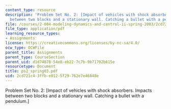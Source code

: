 ```yaml
---
content_type: resource
description: 'Problem Set No. 2: [Impact of vehicles with shock absorbers. Impacts
  between two blocks and a stationary wall. Catching a bullet with a pendulum.]'
file: /courses/2-004-modeling-dynamics-and-control-ii-spring-2003/2cd721c43ffbe0125f29762e7e46848e_ps2_spring03.pdf
file_type: application/pdf
learning_resource_types:
- Assignments
license: https://creativecommons.org/licenses/by-nc-sa/4.0/
ocw_type: OCWFile
parent_title: Assignments
parent_type: CourseSection
parent_uid: d1d74878-54e8-eb22-7c7b-9b71702b615e
resourcetype: Document
title: ps2_spring03.pdf
uid: 2cd721c4-3ffb-e012-5f29-762e7e46848e
---
```

Problem Set No. 2: [Impact of vehicles with shock absorbers. Impacts between two blocks and a stationary wall. Catching a bullet with a pendulum.]
